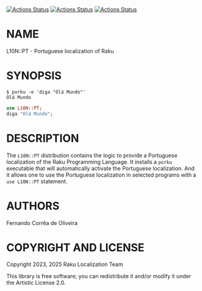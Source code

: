 [![Actions Status](https://github.com/Raku-L10N/PT/actions/workflows/linux.yml/badge.svg)](https://github.com/Raku-L10N/PT/actions) [![Actions Status](https://github.com/Raku-L10N/PT/actions/workflows/macos.yml/badge.svg)](https://github.com/Raku-L10N/PT/actions) [![Actions Status](https://github.com/Raku-L10N/PT/actions/workflows/windows.yml/badge.svg)](https://github.com/Raku-L10N/PT/actions)

NAME
====

L10N::PT - Portuguese localization of Raku

SYNOPSIS
========

    $ porku -e 'diga "Olá Mundo"'
    Olá Mundo

```raku
use L10N::PT;
diga "Olá Mundo";
```

DESCRIPTION
===========

The `L10N::PT` distribution contains the logic to provide a Portuguese localization of the Raku Programming Language. It installs a `porku` executable that will automatically activate the Portuguese localization. And it allows one to use the Portuguese localization in selected programs with a `use L10N::PT` statement.

AUTHORS
=======

Fernando Corrêa de Oliveira

COPYRIGHT AND LICENSE
=====================

Copyright 2023, 2025 Raku Localization Team

This library is free software; you can redistribute it and/or modify it under the Artistic License 2.0.


